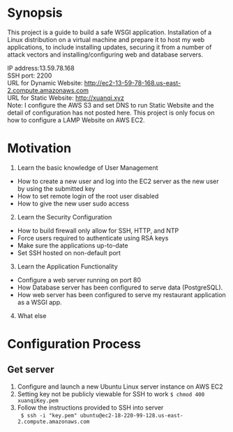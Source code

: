 # Synopsis
This project is a guide to build a safe WSGI application. Installation of a Linux distribution on a virtual machine and prepare it to host my web applications, to include installing updates, securing it from a number of attack vectors and installing/configuring web and database servers.

IP address:13.59.78.168<br> 
SSH port: 2200<br> 
URL for Dynamic Website: http://ec2-13-59-78-168.us-east-2.compute.amazonaws.com<br> 
URL for Static Website: http://xuanqi.xyz<br> 
Note: I configure the AWS S3 and set DNS to run Static Website and the detail of configuration has not posted here. This project is only focus on how to configure a LAMP Website on AWS EC2.


# Motivation
1. Learn the basic knowledge of User Management
 - How to create a new user and log into the EC2 server as the new user by using the submitted key
 - How to set remote login of the root user disabled
 - How to give the new user sudo access
2. Learn the Security Configuration
 - How to build firewall only allow for SSH, HTTP, and NTP
 - Force users required to authenticate using RSA keys
 - Make sure the applications up-to-date
 - Set SSH hosted on non-default port
3. Learn the Application Functionality
 - Configure a web server running on port 80
 - How Database server has been configured to serve data (PostgreSQL).
 - How web server has been configured to serve my restaurant application as a WSGI app.
4. What else

# Configuration Process
## Get server
1. Configure and launch a new Ubuntu Linux server instance on AWS EC2
2. Setting key not be publicly viewable for SSH to work
```$ chmod 400 xuanqiKey.pem```
3. Follow the instructions provided to SSH into server<br> 
``` $ ssh -i "key.pem" ubuntu@ec2-18-220-99-128.us-east-2.compute.amazonaws.com```
